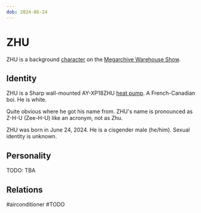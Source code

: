 ```yaml
---
dob: 2024-06-24
---
```

# ZHU

ZHU is a background [character](Characters.md) on the [Megarchive Warehouse Show](Megarchive%20Warehouse%20Show.md).
## Identity

ZHU is a Sharp wall-mounted AY-XP18ZHU [heat pump](Air%20Conditioners.md). A French-Canadian boi. He is white. 

Quite obvious where he got his name from. ZHU's name is pronounced as Z-H-U (Zee-H-U) like an acronym, not as Zhu.

ZHU was born in June 24, 2024. He is a cisgender male (he/him). Sexual identity is unknown.

## Personality

TODO: TBA

## Relations

#airconditioner #TODO 